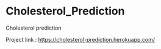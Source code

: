 # Cholesterol_Prediction
Cholesterol prediction




Project link : https://cholesterol-prediction.herokuapp.com/
